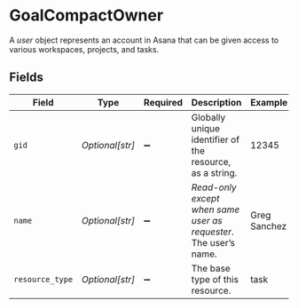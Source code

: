 # GoalCompactOwner

A *user* object represents an account in Asana that can be given access to various workspaces, projects, and tasks.


## Fields

| Field                                                            | Type                                                             | Required                                                         | Description                                                      | Example                                                          |
| ---------------------------------------------------------------- | ---------------------------------------------------------------- | ---------------------------------------------------------------- | ---------------------------------------------------------------- | ---------------------------------------------------------------- |
| `gid`                                                            | *Optional[str]*                                                  | :heavy_minus_sign:                                               | Globally unique identifier of the resource, as a string.         | 12345                                                            |
| `name`                                                           | *Optional[str]*                                                  | :heavy_minus_sign:                                               | *Read-only except when same user as requester*. The user’s name. | Greg Sanchez                                                     |
| `resource_type`                                                  | *Optional[str]*                                                  | :heavy_minus_sign:                                               | The base type of this resource.                                  | task                                                             |